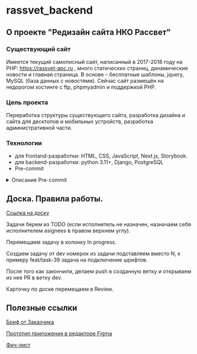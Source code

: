 # rassvet_backend
## О проекте "Редизайн сайта НКО Рассвет"
### Существующий сайт
Имеется текущий самописный сайт, написанный в 2017-2018 году на PHP: https://rassvet-apc.ru , много статических страниц, динамические новости и главная страница.
В основе – бесплатные шаблоны, jquery, MySQL (база данных с новостями). Сейчас сайт размещён на недорогом хостинге с ftp, phpmyadmin и поддержкой PHP.
### Цель проекта
Переработка структуры существующего сайта, разработка дизайна и сайта для десктопов и мобильных устройств, разработка административной части.
### Технологии
* для frontand-разработки: HTML, CSS, JavaScript, Next.js, Storybook.
* для backend-разработки: python 3.11+, Django, PostgreSQL
* Pre-commit
<details>
<summary>Описание Pre-commit</summary>
Для минимизации трудностей во время разработки и поддержании высокого качества кода в разработке мы используем `pre-commit`. Данный фреймворк позволяет проверить код на соответствие `PEP8`, защитить ветки master и dev от непреднамеренного коммита, проверить корректность импортов и наличие trailing spaces.
`Pre-commit` конфигурируется с помощью специального файла `pre-commit-config.yaml`, 'ruff-format' конфигурируется с помощью специального файла 'ruff.toml'. Для использования фреймворка его необходимо установить, выполнив команду из активированного виртуального окружения:

```bash
pip install pre-commit==3.6.0
```
или 

```bash
pip install -r requirements-dev.txt
```

Для принудительной проверки всех файлов можно выполнить команду:
```bash
pre-commit run --all-files
```

При первом запуске будут скачаны и установлены все необходимые хуки, указанные в конфигурационном файле.

Для автоматической проверки всех файлов необходимо инициализировать фреймворк командой:
```bash
pre-commit install
```
</details>

## Доска. Правила работы.
[Ссылка на доску](https://github.com/orgs/apc-Rassvet/projects/2)

Задачи берем из TODO (если исполнитель не назначен, назначаем себя исполнителем asignees в правом верхнем углу).  

Перемещаем задачу в колонку In progress. 

Создаем задачу от dev номерок из задачи подставляем вместо N, к примеру feat/task-39 задача на подключение шрифтов. 

После того как закончили, делаем push в созданную ветку и открываем из нее PR в ветку dev. 

Карточку по доске перемещаем в Review.
## Полезные ссылки
[Бриф от Заказчика](https://docs.google.com/document/d/1Sm-e-xHe3WbL5bKJvWpifL9v92GCvl7W/edit)

[Прототип приложения в редакторе Figma](https://www.figma.com/design/TT1kjPvk2jRNzpupS1Yl48/A%D0%9F%D0%A6-%D0%A0%D0%B0%D1%81%D1%81%D0%B2%D0%B5%D1%82?node-id=1-2&t=W9u2UUrCUVEekoTv-1)

[Фич-лист](https://docs.google.com/spreadsheets/d/1uqiagQuh2rtvmoTX-xiz5FdmpLTkIhUcVW4ZO3A1JWo/edit?gid=1450262909#gid=1450262909)
